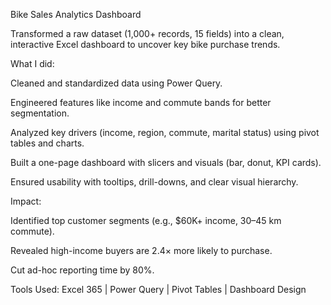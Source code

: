 Bike Sales Analytics Dashboard

Transformed a raw dataset (1,000+ records, 15 fields) into a clean, interactive Excel dashboard to uncover key bike purchase trends.

What I did:

Cleaned and standardized data using Power Query.

Engineered features like income and commute bands for better segmentation.

Analyzed key drivers (income, region, commute, marital status) using pivot tables and charts.

Built a one-page dashboard with slicers and visuals (bar, donut, KPI cards).

Ensured usability with tooltips, drill-downs, and clear visual hierarchy.

Impact:

Identified top customer segments (e.g., $60K+ income, 30–45 km commute).

Revealed high-income buyers are 2.4× more likely to purchase.

Cut ad-hoc reporting time by 80%.

Tools Used: Excel 365 | Power Query | Pivot Tables | Dashboard Design









